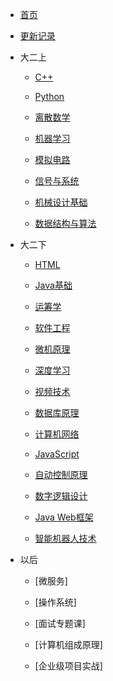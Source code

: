 * [首页]()

* [更新记录](更新记录.md)

* 大二上
    * [C++](大二上/C++.md)

    * [Python](catalog/python.md)   

    * [离散数学](catalog/离散数学.md)

    * [机器学习](catalog/机器学习.md)

    * [模拟电路](catalog/模拟电路.md)
    
    * [信号与系统](catalog/信号与系统.md)

    * [机械设计基础](catalog/机械设计基础.md)

    * [数据结构与算法](catalog/数据结构与算法.md)

* 大二下
    * [HTML](catalog/theHTML.md)

    * [Java基础](catalog/Java基础.md)

    * [运筹学](catalog/运筹学.md)

    * [软件工程](catalog/软件工程.md)

    * [微机原理](catalog/微机原理.md)
    
    * [深度学习](catalog/深度学习.md)

    * [视频技术](catalog/视频技术.md)
    
    * [数据库原理](catalog/数据库原理.md)
    
    * [计算机网络](catalog/计算机网络.md)
    
    * [JavaScript](catalog/JavaScript.md)

    * [自动控制原理](catalog/自动控制原理.md)
    
    * [数字逻辑设计](catalog/数字逻辑设计.md)
    
    * [Java Web框架](catalog/JavaWeb框架.md)

    * [智能机器人技术](catalog/智能机器人技术.md)
    
* 以后
    * [微服务]

    * [操作系统]

    * [面试专题课]

    * [计算机组成原理]

    * [企业级项目实战]

<!--* 以后完成
    * [51单片机](catalog/51单片机.md)-->